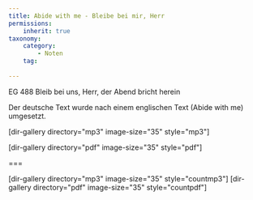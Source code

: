 ```yaml
---
title: Abide with me - Bleibe bei mir, Herr
permissions:
    inherit: true
taxonomy:
    category:
        - Noten
    tag:
       
---
```


EG 488 Bleib bei uns, Herr, der Abend bricht herein

Der deutsche Text wurde nach einem englischen Text (Abide with me) umgesetzt.


[dir-gallery directory="mp3" image-size="35" style="mp3"]

[dir-gallery directory="pdf" image-size="35" style="pdf"]

===

[dir-gallery directory="mp3" image-size="35" style="countmp3"]
[dir-gallery directory="pdf" image-size="35" style="countpdf"]